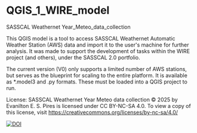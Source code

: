 # QGIS_1_WIRE_model
SASSCAL Weathernet Year_Meteo_data_collection

This QGIS model is a tool to access SASSCAL Weathernet Automatic Weather Station (AWS) data and import it to the user's machine for further analysis. It was made to support the development of tasks within the WIRE project (and others), under the SASSCAL 2.0 portfolio.

The current version (V0) only supports a limited number of AWS stations, but serves as the blueprint for scaling to the entire platform. It is available as *.model3 and .py formats. These must be loaded into a QGIS project to run.

License:
SASSCAL Weathernet Year Meteo data collection © 2025 by Evanilton E. S. Pires is licensed under CC BY-NC-SA 4.0. To view a copy of this license, visit https://creativecommons.org/licenses/by-nc-sa/4.0/

[![DOI](https://zenodo.org/badge/1036546204.svg)](https://doi.org/10.5281/zenodo.17203298)

